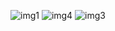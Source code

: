 ![img1](https://github.com/user-attachments/assets/2dab975d-0326-4119-bfa7-cbbdf3632e91)
![img4](https://github.com/user-attachments/assets/9dc6c96e-84f5-4635-9262-904c280194f8)
![img3](https://github.com/user-attachments/assets/0b9cce96-2075-4bd9-97eb-174024f43150)
